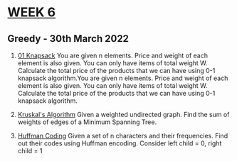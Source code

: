 # [WEEK 6](https://www.hackerrank.com/daa-lab-day630032022/challenges)

## Greedy - 30th March 2022

1. [01 Knapsack](1_Knapsack01.c)
   You are given n elements. Price and weight of each element is also given. You can only have items of total weight W. Calculate the total price of the products that we can have using 0-1 knapsack algorithm.You are given n elements. Price and weight of each element is also given. You can only have items of total weight W. Calculate the total price of the products that we can have using 0-1 knapsack algorithm.

2. [Kruskal's Algorithm](2_Kruskal_MST.c)
   Given a weighted undirected graph. Find the sum of weights of edges of a Minimum Spanning Tree.

3. [Huffman Coding](3_Huffman_Coding.c)
   Given a set of n characters and their frequencies. Find out their codes using Huffman encoding. Consider left child = 0, right child = 1
